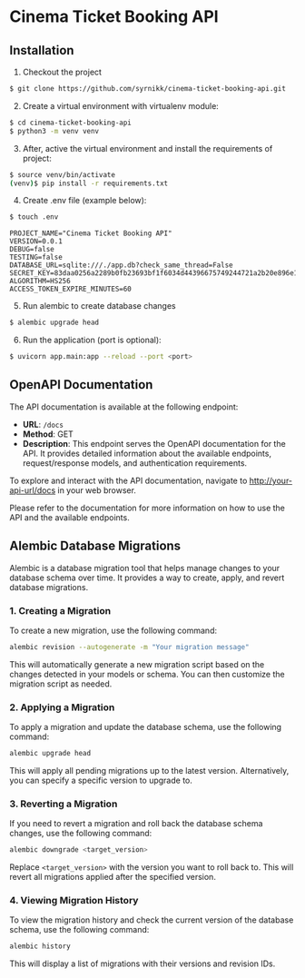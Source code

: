 # Cinema Ticket Booking API

## Installation
1. Checkout the project
```bash
$ git clone https://github.com/syrnikk/cinema-ticket-booking-api.git
```
2. Create a virtual environment with virtualenv module:
```bash
$ cd cinema-ticket-booking-api
$ python3 -m venv venv
```
3. After, active the virtual environment and install the requirements of project:
```bash
$ source venv/bin/activate
(venv)$ pip install -r requirements.txt
```
4. Create .env file (example below):
```bash
$ touch .env
```
```dotenv
PROJECT_NAME="Cinema Ticket Booking API"
VERSION=0.0.1
DEBUG=false
TESTING=false
DATABASE_URL=sqlite:///./app.db?check_same_thread=False
SECRET_KEY=83daa0256a2289b0fb23693bf1f6034d44396675749244721a2b20e896e11662
ALGORITHM=HS256
ACCESS_TOKEN_EXPIRE_MINUTES=60
```
5. Run alembic to create database changes
```bash
$ alembic upgrade head
```

6. Run the application (port is optional):
```bash
$ uvicorn app.main:app --reload --port <port>
```

## OpenAPI Documentation

The API documentation is available at the following endpoint:

- **URL**: `/docs`
- **Method**: GET
- **Description**: This endpoint serves the OpenAPI documentation for the API. It provides detailed information about the available endpoints, request/response models, and authentication requirements.

To explore and interact with the API documentation, navigate to [http://your-api-url/docs](http://your-api-url/docs) in your web browser.

Please refer to the documentation for more information on how to use the API and the available endpoints.


## Alembic Database Migrations

Alembic is a database migration tool that helps manage changes to your database schema over time. It provides a way to create, apply, and revert database migrations.

### 1. Creating a Migration

To create a new migration, use the following command:
```sh
alembic revision --autogenerate -m "Your migration message"
```

This will automatically generate a new migration script based on the changes detected in your models or schema. You can then customize the migration script as needed.

### 2. Applying a Migration

To apply a migration and update the database schema, use the following command:

```sh
alembic upgrade head
```

This will apply all pending migrations up to the latest version. Alternatively, you can specify a specific version to upgrade to.

### 3. Reverting a Migration

If you need to revert a migration and roll back the database schema changes, use the following command:

```sh
alembic downgrade <target_version>
```

Replace `<target_version>` with the version you want to roll back to. This will revert all migrations applied after the specified version.

### 4. Viewing Migration History

To view the migration history and check the current version of the database schema, use the following command:

```sh
alembic history
```

This will display a list of migrations with their versions and revision IDs.